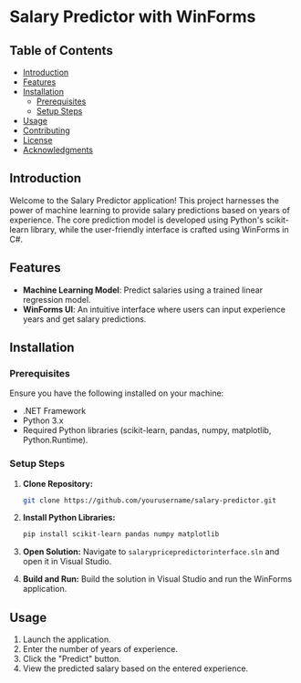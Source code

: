 # Salary Predictor with WinForms

## Table of Contents
- [Introduction](#introduction)
- [Features](#features)
- [Installation](#installation)
  - [Prerequisites](#prerequisites)
  - [Setup Steps](#setup-steps)
- [Usage](#usage)
- [Contributing](#contributing)
- [License](#license)
- [Acknowledgments](#acknowledgments)

## Introduction
Welcome to the Salary Predictor application! This project harnesses the power of machine learning to provide salary predictions based on years of experience. The core prediction model is developed using Python's scikit-learn library, while the user-friendly interface is crafted using WinForms in C#.

## Features
- **Machine Learning Model**: Predict salaries using a trained linear regression model.
- **WinForms UI**: An intuitive interface where users can input experience years and get salary predictions.

## Installation

### Prerequisites
Ensure you have the following installed on your machine:
- .NET Framework
- Python 3.x
- Required Python libraries (scikit-learn, pandas, numpy, matplotlib, Python.Runtime).

### Setup Steps
1. **Clone Repository:**
    ```bash
    git clone https://github.com/yourusername/salary-predictor.git
    ```

2. **Install Python Libraries:**
    ```bash
    pip install scikit-learn pandas numpy matplotlib
    ```

3. **Open Solution:** Navigate to `salarypricepredictorinterface.sln` and open it in Visual Studio.

4. **Build and Run:** Build the solution in Visual Studio and run the WinForms application.

## Usage
1. Launch the application.
2. Enter the number of years of experience.
3. Click the "Predict" button.
4. View the predicted salary based on the entered experience.


